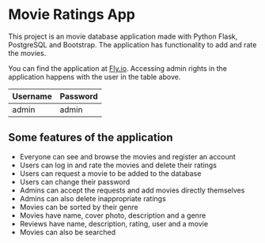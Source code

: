 # Movie Ratings App

This project is an movie database application made with Python Flask, PostgreSQL and Bootstrap. The application has functionality to add and rate the movies.

You can find the application at [Fly.io](https://movieratingsapp.fly.dev). Accessing admin rights in the application happens with the user in the table above.

| Username  | Password |
| ------------- | ------------- |
| admin  | admin  |

## Some features of the application

* Everyone can see and browse the movies and register an account
* Users can log in and rate the movies and delete their ratings
* Users can request a movie to be added to the database
* Users can change their password
* Admins can accept the requests and add movies directly themselves
* Admins can also delete inappropriate ratings
* Movies can be sorted by their genre
* Movies have name, cover photo, description and a genre
* Reviews have name, description, rating, user and a movie
* Movies can also be searched
